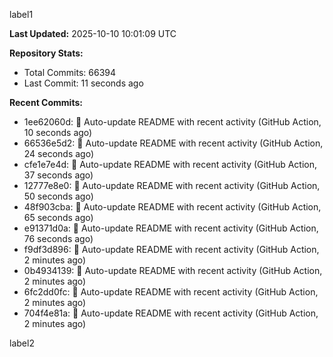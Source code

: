 
label1 
<!-- ACTIVITY_START -->
**Last Updated:** 2025-10-10 10:01:09 UTC

**Repository Stats:**
- Total Commits: 66394
- Last Commit: 11 seconds ago

**Recent Commits:**
- 1ee62060d: 🤖 Auto-update README with recent activity (GitHub Action, 10 seconds ago)
- 66536e5d2: 🤖 Auto-update README with recent activity (GitHub Action, 24 seconds ago)
- cfe1e7e4d: 🤖 Auto-update README with recent activity (GitHub Action, 37 seconds ago)
- 12777e8e0: 🤖 Auto-update README with recent activity (GitHub Action, 50 seconds ago)
- 48f903cba: 🤖 Auto-update README with recent activity (GitHub Action, 65 seconds ago)
- e91371d0a: 🤖 Auto-update README with recent activity (GitHub Action, 76 seconds ago)
- f9df3d896: 🤖 Auto-update README with recent activity (GitHub Action, 2 minutes ago)
- 0b4934139: 🤖 Auto-update README with recent activity (GitHub Action, 2 minutes ago)
- 6fc2dd0fc: 🤖 Auto-update README with recent activity (GitHub Action, 2 minutes ago)
- 704f4e81a: 🤖 Auto-update README with recent activity (GitHub Action, 2 minutes ago)
<!-- ACTIVITY_END -->

label2
